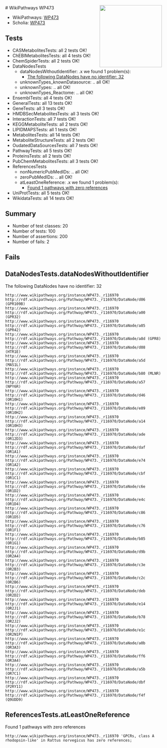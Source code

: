 <img style="float: right; width: 200px" src="https://upload.wikimedia.org/wikipedia/commons/thumb/8/83/Wplogo_with_text_500.png/640px-Wplogo_with_text_500.png" />
# WikiPathways WP473

* WikiPathways: [WP473](https://identifiers.org/wikipathways:WP473)
* Scholia: [WP473](https://scholia.toolforge.org/wikipathways/WP473)
## Tests
* CASMetabolitesTests: all 2 tests OK!
* ChEBIMetabolitesTests: all 4 tests OK!
* ChemSpiderTests: all 2 tests OK!
* DataNodesTests
    * dataNodesWithoutIdentifier: .x we found 1 problem(s):
        * [The following DataNodes have no identifier: 32](#8792c4d0)
    * unknownTypes_knownDatasource: .. all OK!
    * unknownTypes: .. all OK!
    * unknownTypes_Reactome: .. all OK!
* EnsemblTests: all 4 tests OK!
* GeneralTests: all 13 tests OK!
* GeneTests: all 3 tests OK!
* HMDBSecMetabolitesTests: all 3 tests OK!
* InteractionTests: all 7 tests OK!
* KEGGMetaboliteTests: all 2 tests OK!
* LIPIDMAPSTests: all 1 tests OK!
* MetabolitesTests: all 14 tests OK!
* MetaboliteStructureTests: all 2 tests OK!
* OudatedDataSourcesTests: all 7 tests OK!
* PathwayTests: all 5 tests OK!
* ProteinsTests: all 2 tests OK!
* PubChemMetabolitesTests: all 3 tests OK!
* ReferencesTests
    * nonNumericPubMedIDs: .. all OK!
    * zeroPubMedIDs: .. all OK!
    * atLeastOneReference: .x we found 1 problem(s):
        * [Found 1 pathways with zero references](#35eb778e)
* UniProtTests: all 5 tests OK!
* WikidataTests: all 14 tests OK!


## Summary

* Number of test classes: 20
* Number of tests: 100
* Number of assertions: 200
* Number of fails: 2

## Fails

<a name="8792c4d0" />

## DataNodesTests.dataNodesWithoutIdentifier

The following DataNodes have no identifier: 32
```
http://www.wikipathways.org/instance/WP473._r116970 http://rdf.wikipathways.org/Pathway/WP473._r116970/DataNode/d06 (GPR109B)
http://www.wikipathways.org/instance/WP473._r116970 http://rdf.wikipathways.org/Pathway/WP473._r116970/DataNode/a00 (GPR32)
http://www.wikipathways.org/instance/WP473._r116970 http://rdf.wikipathways.org/Pathway/WP473._r116970/DataNode/a85 (GPR42)
http://www.wikipathways.org/instance/WP473._r116970 http://rdf.wikipathways.org/Pathway/WP473._r116970/DataNode/a8d (GPR8)
http://www.wikipathways.org/instance/WP473._r116970 http://rdf.wikipathways.org/Pathway/WP473._r116970/DataNode/d08 (HTR1E)
http://www.wikipathways.org/instance/WP473._r116970 http://rdf.wikipathways.org/Pathway/WP473._r116970/DataNode/a5d (MAS1L)
http://www.wikipathways.org/instance/WP473._r116970 http://rdf.wikipathways.org/Pathway/WP473._r116970/DataNode/b80 (MLNR)
http://www.wikipathways.org/instance/WP473._r116970 http://rdf.wikipathways.org/Pathway/WP473._r116970/DataNode/a57 (NPY6R)
http://www.wikipathways.org/instance/WP473._r116970 http://rdf.wikipathways.org/Pathway/WP473._r116970/DataNode/d46 (OR10H1)
http://www.wikipathways.org/instance/WP473._r116970 http://rdf.wikipathways.org/Pathway/WP473._r116970/DataNode/e09 (OR10H2)
http://www.wikipathways.org/instance/WP473._r116970 http://rdf.wikipathways.org/Pathway/WP473._r116970/DataNode/a14 (OR10H3)
http://www.wikipathways.org/instance/WP473._r116970 http://rdf.wikipathways.org/Pathway/WP473._r116970/DataNode/ade (OR12D3)
http://www.wikipathways.org/instance/WP473._r116970 http://rdf.wikipathways.org/Pathway/WP473._r116970/DataNode/daf (OR1A1)
http://www.wikipathways.org/instance/WP473._r116970 http://rdf.wikipathways.org/Pathway/WP473._r116970/DataNode/e74 (OR1A2)
http://www.wikipathways.org/instance/WP473._r116970 http://rdf.wikipathways.org/Pathway/WP473._r116970/DataNode/cbf (OR1C1)
http://www.wikipathways.org/instance/WP473._r116970 http://rdf.wikipathways.org/Pathway/WP473._r116970/DataNode/c6e (OR1D2)
http://www.wikipathways.org/instance/WP473._r116970 http://rdf.wikipathways.org/Pathway/WP473._r116970/DataNode/e4c (OR1D4)
http://www.wikipathways.org/instance/WP473._r116970 http://rdf.wikipathways.org/Pathway/WP473._r116970/DataNode/c86 (OR1D5)
http://www.wikipathways.org/instance/WP473._r116970 http://rdf.wikipathways.org/Pathway/WP473._r116970/DataNode/c76 (OR1F1)
http://www.wikipathways.org/instance/WP473._r116970 http://rdf.wikipathways.org/Pathway/WP473._r116970/DataNode/b85 (OR1G1)
http://www.wikipathways.org/instance/WP473._r116970 http://rdf.wikipathways.org/Pathway/WP473._r116970/DataNode/d9b (OR2A4)
http://www.wikipathways.org/instance/WP473._r116970 http://rdf.wikipathways.org/Pathway/WP473._r116970/DataNode/c3e (OR2B3)
http://www.wikipathways.org/instance/WP473._r116970 http://rdf.wikipathways.org/Pathway/WP473._r116970/DataNode/c2c (OR2B6)
http://www.wikipathways.org/instance/WP473._r116970 http://rdf.wikipathways.org/Pathway/WP473._r116970/DataNode/deb (OR2D2)
http://www.wikipathways.org/instance/WP473._r116970 http://rdf.wikipathways.org/Pathway/WP473._r116970/DataNode/e14 (OR2J1)
http://www.wikipathways.org/instance/WP473._r116970 http://rdf.wikipathways.org/Pathway/WP473._r116970/DataNode/b78 (OR2J2)
http://www.wikipathways.org/instance/WP473._r116970 http://rdf.wikipathways.org/Pathway/WP473._r116970/DataNode/e1c (OR2N1P)
http://www.wikipathways.org/instance/WP473._r116970 http://rdf.wikipathways.org/Pathway/WP473._r116970/DataNode/a0b (OR3A3)
http://www.wikipathways.org/instance/WP473._r116970 http://rdf.wikipathways.org/Pathway/WP473._r116970/DataNode/ff6 (OR3A4)
http://www.wikipathways.org/instance/WP473._r116970 http://rdf.wikipathways.org/Pathway/WP473._r116970/DataNode/a5b (OR7C1)
http://www.wikipathways.org/instance/WP473._r116970 http://rdf.wikipathways.org/Pathway/WP473._r116970/DataNode/dbf (P2RY11)
http://www.wikipathways.org/instance/WP473._r116970 http://rdf.wikipathways.org/Pathway/WP473._r116970/DataNode/f4f (Q9UDD9)
```

<a name="35eb778e" />

## ReferencesTests.atLeastOneReference

Found 1 pathways with zero references
```
http://www.wikipathways.org/instance/WP473._r116970 'GPCRs, class A rhodopsin-like' in Rattus norvegicus has zero references; 
```

